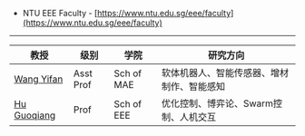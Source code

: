 + NTU EEE Faculty - [https://www.ntu.edu.sg/eee/faculty](https://www.ntu.edu.sg/eee/faculty)

---

| 教授                                                   | 级别        | 学院         | 研究方向                  |
| ---------------------------------------------------- | --------- | ---------- | --------------------- |
| [Wang Yifan](https://dr.ntu.edu.sg/cris/rp/rp01291)  | Asst Prof | Sch of MAE | 软体机器人、智能传感器、增材制作、智能感知 |
| [Hu Guoqiang](https://dr.ntu.edu.sg/cris/rp/rp00100) | Prof      | Sch of EEE | 优化控制、博弈论、Swarm控制、人机交互 |
